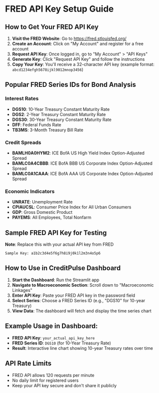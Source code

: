 # FRED API Key Setup Guide

## How to Get Your FRED API Key

1. **Visit the FRED Website**: Go to https://fred.stlouisfed.org/
2. **Create an Account**: Click on "My Account" and register for a free account
3. **Request API Key**: Once logged in, go to "My Account" > "API Keys"
4. **Generate Key**: Click "Request API Key" and follow the instructions
5. **Copy Your Key**: You'll receive a 32-character API key (example format: `abcd1234efgh5678ijkl9012mnop3456`)

## Popular FRED Series IDs for Bond Analysis

### Interest Rates
- **DGS10**: 10-Year Treasury Constant Maturity Rate
- **DGS2**: 2-Year Treasury Constant Maturity Rate  
- **DGS30**: 30-Year Treasury Constant Maturity Rate
- **DFF**: Federal Funds Rate
- **TB3MS**: 3-Month Treasury Bill Rate

### Credit Spreads
- **BAMLH0A0HYM2**: ICE BofA US High Yield Index Option-Adjusted Spread
- **BAMLC0A4CBBB**: ICE BofA BBB US Corporate Index Option-Adjusted Spread
- **BAMLC0A1CAAA**: ICE BofA AAA US Corporate Index Option-Adjusted Spread

### Economic Indicators
- **UNRATE**: Unemployment Rate
- **CPIAUCSL**: Consumer Price Index for All Urban Consumers
- **GDP**: Gross Domestic Product
- **PAYEMS**: All Employees, Total Nonfarm

## Sample FRED API Key for Testing
**Note**: Replace this with your actual API key from FRED
```
Sample Key: a1b2c3d4e5f6g7h8i9j0k1l2m3n4o5p6
```

## How to Use in CreditPulse Dashboard

1. **Start the Dashboard**: Run the Streamlit app
2. **Navigate to Macroeconomic Section**: Scroll down to "Macroeconomic Linkages"
3. **Enter API Key**: Paste your FRED API key in the password field
4. **Select Series**: Choose a FRED Series ID (e.g., "DGS10" for 10-year Treasury)
5. **View Data**: The dashboard will fetch and display the time series chart

## Example Usage in Dashboard:
- **FRED API Key**: `your_actual_api_key_here`
- **FRED Series ID**: `DGS10` (for 10-Year Treasury Rate)
- **Result**: Interactive line chart showing 10-year Treasury rates over time

## API Rate Limits
- FRED API allows 120 requests per minute
- No daily limit for registered users
- Keep your API key secure and don't share it publicly
